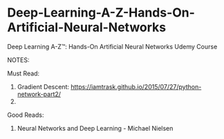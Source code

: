 # Deep-Learning-A-Z-Hands-On-Artificial-Neural-Networks
Deep Learning A-Z™: Hands-On Artificial Neural Networks Udemy Course


NOTES:

Must Read:
  1. Gradient Descent: https://iamtrask.github.io/2015/07/27/python-network-part2/
  2. 
  
  
  
Good Reads:
  1. Neural Networks and Deep Learning - Michael Nielsen
